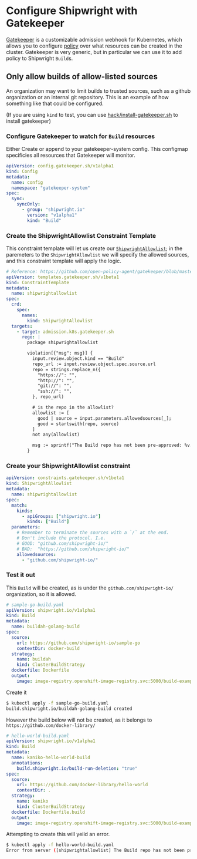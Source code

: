 # Configure Shipwright with Gatekeeper

[Gatekeeper](https://github.com/open-policy-agent/gatekeeper) is a customizable admission webhook for Kubernetes, which allows you to configure [policy](https://www.openpolicyagent.org/docs/latest/policy-language/) over what resources can be created in the cluster. Gatekeeper is very generic, but in particular we can use it to add policy to Shipwright `Build`s.

## Only allow builds of allow-listed sources

An organization may want to limit builds to trusted sources, such as a github organization or an internal git repository. This is an example of how something like that could be configured.

(If you are using `kind` to test, you can use [hack/install-gatekeeper.sh](https://github.com/shipwright-io/build/blob/main/hack/install-tekton.sh) to install gatekeeper)

### Configure Gatekeeper to watch for `Build` resources

Either Create or append to your gatekeeper-system config. This configmap specificies all resources that Gatekeeper will monitor.

```yaml
apiVersion: config.gatekeeper.sh/v1alpha1
kind: Config
metadata:
  name: config
  namespace: "gatekeeper-system"
spec:
  sync:
    syncOnly:
      - group: "shipwright.io"
        version: "v1alpha1"
        kind: "Build"
```

### Create the ShipwrightAllowlist Constraint Template

This constraint template will let us create our [`ShipwrightAllowlist`](#create-your-shipwrightallowlist-constraint); in the paremeters to the `ShipwrightAllowlist` we will specify the allowed sources, and this constraint template will apply the logic.

```yaml
# Reference: https://github.com/open-policy-agent/gatekeeper/blob/master/demo/agilebank/templates/k8sallowedrepos_template.yaml
apiVersion: templates.gatekeeper.sh/v1beta1
kind: ConstraintTemplate
metadata:
  name: shipwrightallowlist
spec:
  crd:
    spec:
      names:
        kind: ShipwrightAllowlist
  targets:
    - target: admission.k8s.gatekeeper.sh
      rego: |
        package shipwrightallowlist

        violation[{"msg": msg}] {
          input.review.object.kind == "Build"
          repo_url := input.review.object.spec.source.url
          repo = strings.replace_n({
            "https://": "",
            "http://": "",
            "git://": "",
            "ssh://": "",
          }, repo_url)

          # is the repo in the allowlist?
          allowlist := [
            good | source = input.parameters.allowedsources[_];
            good = startswith(repo, source)
          ]
          not any(allowlist)

          msg := sprintf("The Build repo has not been pre-approved: %v. Allowed sources are: %v", [repo, input.parameters.allowedsources])
        }
```

### Create your ShipwrightAllowlist constraint

```yaml
apiVersion: constraints.gatekeeper.sh/v1beta1
kind: ShipwrightAllowlist
metadata:
  name: shipwrightallowlist
spec:
  match:
    kinds:
      - apiGroups: ["shipwright.io"]
        kinds: ["Build"]
  parameters:
    # Remember to terminate the sources with a `/` at the end.
    # Don't include the protocol. I.e.
    # GOOD: "github.com/shipwright-io/"
    # BAD:  "https://github.com/shipwright-io/"
    allowedsources:
      - "github.com/shipwright-io/"
```


### Test it out

This `Build` will be created, as is under the `github.com/shipwright-io/` organization, so it is allowed.

```yaml
# sample-go-build.yaml
apiVersion: shipwright.io/v1alpha1
kind: Build
metadata:
  name: buildah-golang-build
spec:
  source:
    url: https://github.com/shipwright-io/sample-go
    contextDir: docker-build
  strategy:
    name: buildah
    kind: ClusterBuildStrategy
  dockerfile: Dockerfile
  output:
    image: image-registry.openshift-image-registry.svc:5000/build-examples/taxi-app
```

Create it 

```sh
$ kubectl apply -f sample-go-build.yaml
build.shipwright.io/buildah-golang-build created
```


However the build below will not be created, as it belongs to `https://github.com/docker-library/`

```yaml
# hello-world-build.yaml
apiVersion: shipwright.io/v1alpha1
kind: Build
metadata:
  name: kaniko-hello-world-build
  annotations:
    build.shipwright.io/build-run-deletion: "true"
spec:
  source:
    url: https://github.com/docker-library/hello-world
    contextDir: .
  strategy:
    name: kaniko
    kind: ClusterBuildStrategy
  dockerfile: Dockerfile.build
  output:
    image: image-registry.openshift-image-registry.svc:5000/build-examples/hello-world
```

Attempting to create this will yeild an error.

```sh
$ kubectl apply -f hello-world-build.yaml
Error from server ([shipwrightallowlist] The Build repo has not been pre-approved: github.com/docker-library/hello-world. Allowed sources are: ["github.com/shipwright-io/"]): error when creating "hello-world-build.yaml": admission webhook "validation.gatekeeper.sh" denied the request: [shipwrightallowlist] The Build repo has not been pre-approved: github.com/docker-library/hello-world. Allowed sources are: ["github.com/shipwright-io/"]
```
